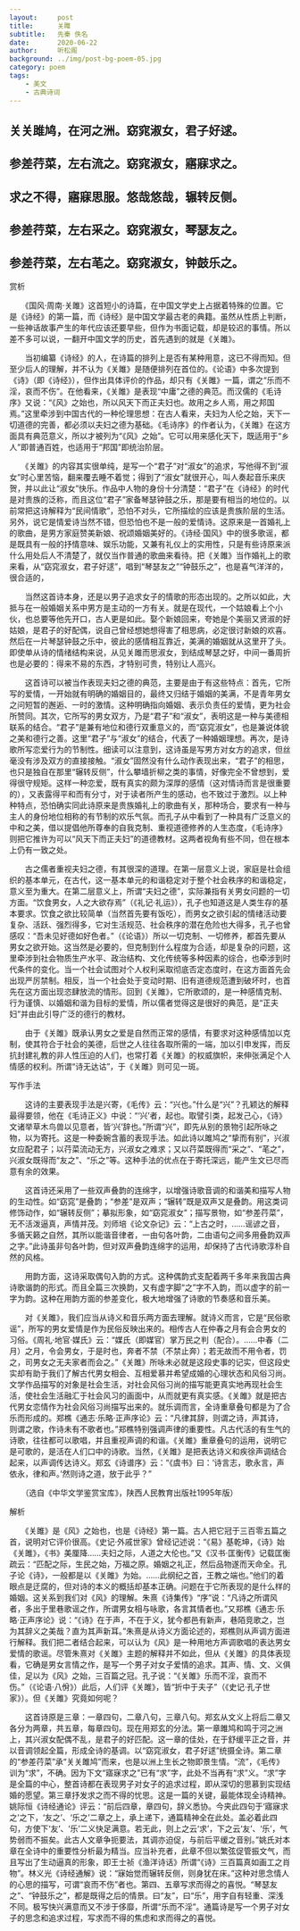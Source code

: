 ```yaml
---
layout:     post
title:      关雎
subtitle:   先秦 佚名
date:       2020-06-22
author:     听松阁
background: ../img/post-bg-poem-05.jpg
category: poem
tags:
    - 美文
    - 古典诗词
---
```


## 关关雎鸠，在河之洲。窈窕淑女，君子好逑。
## 参差荇菜，左右流之。窈窕淑女，寤寐求之。
## 求之不得，寤寐思服。悠哉悠哉，辗转反侧。
## 参差荇菜，左右采之。窈窕淑女，琴瑟友之。
## 参差荇菜，左右芼之。窈窕淑女，钟鼓乐之。



赏析

　　《国风·周南·关雎》这首短小的诗篇，在中国文学史上占据着特殊的位置。它是《诗经》的第一篇，而《诗经》是中国文学最古老的典籍。虽然从性质上判断，一些神话故事产生的年代应该还要早些，但作为书面记载，却是较迟的事情。所以差不多可以说，一翻开中国文学的历史，首先遇到的就是《关雎》。

　　当初编纂《诗经》的人，在诗篇的排列上是否有某种用意，这已不得而知。但至少后人的理解，并不认为《关雎》是随便排列在首位的。《论语》中多次提到《诗》（即《诗经》），但作出具体评价的作品，却只有《关雎》一篇，谓之“乐而不淫，哀而不伤”。在他看来，《关雎》是表现“中庸”之德的典范。而汉儒的《毛诗序》又说：“《风》之始也，所以风天下而正夫妇也。故用之乡人焉，用之邦国焉。”这里牵涉到中国古代的一种伦理思想：在古人看来，夫妇为人伦之始，天下一切道德的完善，都必须以夫妇之德为基础。《毛诗序》的作者认为，《关雎》在这方面具有典范意义，所以才被列为“《风》之始”。它可以用来感化天下，既适用于“乡人”即普通百姓，也适用于“邦国”即统治阶层。

　　《关雎》的内容其实很单纯，是写一个“君子”对“淑女”的追求，写他得不到“淑女”时心里苦恼，翻来覆去睡不着觉；得到了“淑女”就很开心，叫人奏起音乐来庆贺，并以此让“淑女”快乐。作品中人物的身份十分清楚：“君子”在《诗经》的时代是对贵族的泛称，而且这位“君子”家备琴瑟钟鼓之乐，那是要有相当的地位的。以前常把这诗解释为“民间情歌”，恐怕不对头，它所描绘的应该是贵族阶层的生活。另外，说它是情爱诗当然不错，但恐怕也不是一般的爱情诗。这原来是一首婚礼上的歌曲，是男方家庭赞美新娘、祝颂婚姻美好的。《诗经·国风》中的很多歌谣，都是既具有一般的抒情意味、娱乐功能，又兼有礼仪上的实用性，只是有些诗原来派什么用处后人不清楚了，就仅当作普通的歌曲来看待。把《关雎》当作婚礼上的歌来看，从“窈窕淑女，君子好逑”，唱到“琴瑟友之”“钟鼓乐之”，也是喜气洋洋的，很合适的，

　　当然这首诗本身，还是以男子追求女子的情歌的形态出现的。之所以如此，大抵与在一般婚姻关系中男方是主动的一方有关。就是在现代，一个姑娘看上个小伙，也总要等他先开口，古人更是如此。娶个新娘回来，夸她是个美丽又贤淑的好姑娘，是君子的好配偶，说自己曾经想她想得害了相思病，必定很讨新娘的欢喜。然后在一片琴瑟钟鼓之乐中，彼此的感情相互靠近，美满的婚姻就从这里开了头。即使单从诗的情绪结构来说，从见关雎而思淑女，到结成琴瑟之好，中间一番周折也是必要的：得来不易的东西，才特别可贵，特别让人高兴。

　　这首诗可以被当作表现夫妇之德的典范，主要是由于有这些特点：首先，它所写的爱情，一开始就有明确的婚姻目的，最终又归结于婚姻的美满，不是青年男女之问短暂的邂逅、一时的激情。这种明确指向婚姻、表示负责任的爱情，更为社会所赞同。其次，它所写的男女双方，乃是“君子”和“淑女”，表明这是一种与美德相联系的结合。“君子”是兼有地位和德行双重意义的，而“窈窕淑女”，也是兼说体貌之美和德行之善。这里“君子”与“淑女”的结合，代表了一种婚姻理想。再次，是诗歌所写恋爱行为的节制性。细读可以注意到，这诗虽是写男方对女方的追求，但丝毫没有涉及双方的直接接触。“淑女”固然没有什么动作表现出来，“君子”的相思，也只是独自在那里“辗转反侧”，什么攀墙折柳之类的事情，好像完全不曾想到，爱得很守规矩。这样一种恋爱，既有真实的颇为深厚的感情（这对情诗而言是很重要的），又表露得平和而有分寸，对于读者所产生的感动，也不致过于激烈。以上种种特点，恐怕确实同此诗原来是贵族婚礼上的歌曲有关，那种场合，要求有一种与主人的身份地位相称的有节制的欢乐气氛。而孔子从中看到了一种具有广泛意义的中和之美，借以提倡他所尊奉的自我克制、重视道德修养的人生态度，《毛诗序》则把它推许为可以“风天下而正夫妇”的道德教材。这两者视角有些不同，但在根本上仍有一致之处。

　　古之儒者重视夫妇之德，有其很深的道理。在第一层意义上说，家庭是社会组织的基本单元，在古代，这一基本单元的和谐稳定对于整个社会秩序的和谐稳定，意义至为重大。在第二层意义上，所谓“夫妇之德”，实际兼指有关男女问题的一切方面。“饮食男女，人之大欲存焉”（《礼记·礼运》），孔子也知道这是人类生存的基本要求。饮食之欲比较简单（当然首先要有饭吃），而男女之欲引起的情绪活动要复杂、活跃、强烈得多，它对生活规范、社会秩序的潜在危险也大得多，孔子也曾感叹：“吾未见好德如好色者。”（《论语》）所以一切克制、一切修养，都首先要从男女之欲开始。这当然是必要的，但克制到什么程度为合适，却是复杂的问题，这里牵涉到社会物质生产水平、政治结构、文化传统等多种因素的综合，也牵涉到时代条件的变化。当一个社会试图对个人权利采取彻底否定态度时，在这方面首先会出现严厉禁制。相反，当一个社会处于变动时期、旧有道德规范遭到破坏时，也首先在这方面出现恣肆放流的情形。回到《关雎》，它所歌颂的，是一种感情克制、行为谨慎、以婚姻和谐为目标的爱情，所以儒者觉得这是很好的典范，是“正夫妇”并由此引导广泛的德行的教材。

　　由于《关雎》既承认男女之爱是自然而正常的感情，有要求对这种感情加以克制，使其符合于社会的美德，后世之人往往各取所需的一端，加以引申发挥，而反抗封建礼教的非人性压迫的人们，也常打着《关雎》的权威旗帜，来伸张满足个人情感的权利。所谓“诗无达诂”，于《关雎》则可见一斑。





写作手法

　　这诗的主要表现手法是兴寄，《毛传》云：“兴也。”什么是“兴”？孔颖达的解释最得要领，他在《毛诗正义》中说：“‘兴’者，起也。取譬引类，起发己心，《诗》文诸举草木鸟兽以见意者，皆‘兴’辞也。”所谓“兴”，即先从别的景物引起所咏之物，以为寄托。这是一种委婉含蓄的表现手法。如此诗以雎鸠之“挚而有别”，兴淑女应配君子；以荇菜流动无方，兴淑女之难求；又以荇菜既得而“采之”、“芼之”，兴淑女既得而“友之”、“乐之”等。这种手法的优点在于寄托深远，能产生文已尽而意有余的效果。

　　这首诗还采用了一些双声叠韵的连绵字，以增强诗歌音调的和谐美和描写人物的生动性。如“窈窕”是叠韵；“参差”是双声；“辗转”既是双声又是叠韵。用这类词修饰动作，如“辗转反侧”；摹拟形象，如“窈窕淑女”；描写景物，如“参差荇菜”，无不活泼逼真，声情并茂。刘师培《论文杂记》云：“上古之时，……谣谚之音，多循天籁之自然，其所以能谐音律者，一由句各叶韵，二由语句之间多用叠韵双声之字。”此诗虽非句各叶韵，但对双声叠韵连绵字的运用，却保持了古代诗歌淳朴自然的风格。

　　用韵方面，这诗采取偶句入韵的方式。这种偶韵式支配着两千多年来我国古典诗歌谐韵的形式。而且全篇三次换韵，又有虚字脚“之”字不入韵，而以虚字的前一字为韵。这种在用韵方面的参差变化，极大地增强了诗歌的节奏感和音乐美。

　　对《关雎》，我们应当从诗义和音乐两方面去理解。就诗义而言，它是“民俗歌谣”，所写的男女爱情是作为民俗反映出来的。相传古人在仲春之月有会合男女的习俗。《周礼·地官·媒氏》云：“媒氏（即媒官）掌万民之判（配合）。……中春（二月）之月，令会男女，于是时也，奔者不禁（不禁止奔）；若无故而不用令者，罚之，司男女之无夫家者而会之。”《关雎》所咏未必就是这段史事的记实，但这段史实却有助于我们了解古代男女相会、互相爱慕并希望成婚的心理状态和风俗习尚。文学作品描写的对象是社会生活，对社会风俗习尚的描写能更真实地再现社会生活，使社会生活融汇于社会风习的画面中，从而就更有真实感。《关雎》就是把古代男女恋情作为社会风俗习尚描写出来的。就乐调而言，全诗重章叠句都是为了合乐而形成的。郑樵《通志·乐略·正声序论》云：“凡律其辞，则谓之诗，声其诗，则谓之歌，作诗未有不歌者也。”郑樵特别强调声律的重要性。凡古代活的有生气的诗歌，往往都可以歌唱，并且重视声调的和谐。《关雎》重章叠句的运用，说明它是可歌的，是活在人们口中的诗歌。当然，《关雎》是把表达诗义和疾徐声调结合起来，以声调传达诗义。郑玄《诗谱序》云：“《虞书》曰：‘诗言志，歌永言，声依永，律和声。’然则诗之道，放于此乎？”

　　（选自《中华文学鉴赏宝库》，陕西人民教育出版社1995年版）





解析

　　《关雎》是《风》之始也，也是《诗经》第一篇。古人把它冠于三百零五篇之首，说明对它评价很高。《史记·外戚世家》曾经记述说：“《易》基乾坤，《诗》始《关雎》，《书》美厘降……夫妇之际，人道之大伦也。”又《汉书·匡衡传》记载匡衡疏云：“匹配之际，生民之始，万福之原。婚姻之礼正，然后品物遂而天命全。孔子论《诗》，一般都是以《关雎》为始。……此纲纪之首，王教之端也。”他们的着眼点是迂腐的，但对诗的本义的概括却基本正确。问题在于它所表现的是什么样的婚姻。这关系到我们对《风》的理解。朱熹《诗集传》“序”说：“凡诗之所谓风者，多出于里巷歌谣之作，所谓男女相与咏歌，各言其情者也。”又郑樵《通志·乐略·正声序论》说：“《诗》在于声，不在于义，犹今都邑有新声，巷陌竞歌之，岂为其辞义之美哉？直为其声新耳。”朱熹是从诗义方面论述的，郑樵则从声调方面进行解释。我们把二者结合起来，可以认为《风》是一种用地方声调歌唱的表达男女爱情的歌谣。尽管朱熹对《关雎》主题的解释并不如此，但从《关雎》的具体表现看，它确是男女言情之作，是写一个男子对女子爱情的追求。其声、情、文、义俱佳，足以为《风》之始，三百篇之冠。孔子说：“《关雎》乐而不淫，哀而不伤。”（《论语·八佾》）此后，人们评《关雎》，皆“折中于夫子”（《史记·孔子世家》）。但《关雎》究竟如何呢？

　　这首诗原是三章：一章四句，二章八句，三章八句。郑玄从文义上将后二章又各分为两章，共五章，每章四句。现在用郑玄的分法。第一章雎鸠和鸣于河之洲上，其兴淑女配偶不乱，是君子的好匹配。这一章的佳处，在于舒缓平正之音，并以音调领起全篇，形成全诗的基调。以“窈窕淑女，君子好逑”统摄全诗。第二章的“参差荇菜”承“关关雎鸠”而来，也是以洲上生长之物即景生情。“流”，《毛传》训为“求”，不确。因为下文“寤寐求之”已有“求”字，此处不当再有“求”义。“求”字是全篇的中心，整首诗都在表现男子对女子的追求过程，即从深切的思慕到实现结婚的愿望。第三章抒发求之而不得的忧思。这是一篇的关键，最能体现全诗精神。姚际恒《诗经通论》评云：“前后四章，章四句，辞义悉协。今夹此四句于‘寤寐求之’之下，‘友之’、‘乐之’二章之上，承上递下，通篇精神全在此处。盖必着此四句，方使下‘友’、‘乐’二义快足满意。若无此，则上之云‘求’，下之云‘友’、‘乐’，气势弱而不振矣。此古人文章争扼要法，其调亦迫促，与前后平缓之音别。”姚氏对本章在全诗中的重要性分析最为精当。应当补充者，此章不但以繁弦促管振文气，而且写出了生动逼真的形象，即王士祯《渔洋诗话》所谓“《诗》三百篇真如画工之肖物”。林义光《诗经通解》说：“寐始觉而辗转反侧，则身犹在床。”这种对思念情人的心思的描写，可谓“哀而不伤”者也。第四、五章写求而得之的喜悦。“琴瑟友之”、“钟鼓乐之”，都是既得之后的情景。曰“友”，曰“乐”，用字自有轻重、深浅不同。极写快兴满意而又不涉于侈靡，所谓“乐而不淫”。通篇诗是写一个男子对女子的思念和追求过程，写求而不得的焦虑和求而得之的喜悦。
